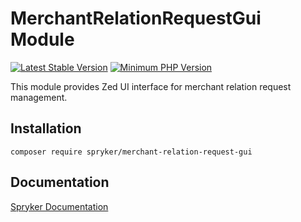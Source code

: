 # MerchantRelationRequestGui Module
[![Latest Stable Version](https://poser.pugx.org/spryker/merchant-relation-request-gui/v/stable.svg)](https://packagist.org/packages/spryker/merchant-relation-request-gui)
[![Minimum PHP Version](https://img.shields.io/badge/php-%3E%3D%208.1-8892BF.svg)](https://php.net/)

This module provides Zed UI interface for merchant relation request management.

## Installation

```
composer require spryker/merchant-relation-request-gui
```

## Documentation

[Spryker Documentation](https://docs.spryker.com)

